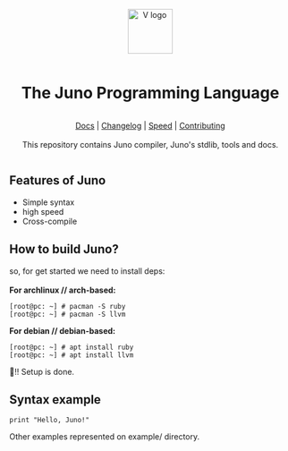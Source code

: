 <div align="center" style="display:grid;place-items:center;">
<p>
    <a href="https://z3nnix/juno-lang" target="_blank"><img width="80" src=https://raw.githubusercontent.com/z3nnix/juno-lang/refs/heads/main/juno-logo.png alt="V logo"></a>
</p>
<h1>The Juno Programming Language</h1>

[Docs](https://github.com/z3nnix/juno-lang/docs.md)
| [Changelog](https://github.com/z3nnix/juno-lang/CHANGELOG.md)
| [Speed](https://github.com/z3nnix/juno-lang/BENCHMARK.md)
| [Contributing](https://github.com/z3nnix/juno-lang/CONTRIBUTING.md)
<br> <br>
This repository contains Juno compiler, Juno's stdlib, tools and docs.
</div>
<div align="center" style="display:grid;place-items:center;">

</div>

## Features of Juno
- Simple syntax
- high speed
- Cross-compile

## How to build Juno?
so, for get started we need to install deps: <br><br>
**For archlinux // arch-based:**
```shell
[root@pc: ~] # pacman -S ruby
[root@pc: ~] # pacman -S llvm
```

**For debian // debian-based:**
```shell
[root@pc: ~] # apt install ruby
[root@pc: ~] # apt install llvm
```

🎉!! Setup is done.

## Syntax example
```juno
print "Hello, Juno!"
```
Other examples represented on example/ directory.